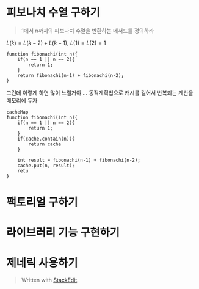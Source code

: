 # 피보나치 수열 구하기
> 1에서 n까지의 피보나치 수열을 반환하는 메서드를 정의하라

$L(k) = L(k-2) + L(k-1)$, $L(1) = L(2) = 1$

```
function fibonachi(int n){
	if(n == 1 || n == 2){
		return 1;
	}
	return fibonachi(n-1) + fibonachi(n-2);
}
```
그런데 이렇게 하면 많이 느릴거야 ...
동적계획법으로 캐시를 걸어서 반복되는 계산을 메모리에 두자

```
cacheMap
function fibonachi(int n){
	if(n == 1 || n == 2){
		return 1;
	}
	if(cache.contain(n)){	
		return cache
	}

	int result = fibonachi(n-1) + fibonachi(n-2);
	cache.put(n, result);
	retu
}
```



# 팩토리얼 구하기

# 라이브러리 기능 구현하기

# 제네릭 사용하기




> Written with [StackEdit](https://stackedit.io/).
<!--stackedit_data:
eyJoaXN0b3J5IjpbLTE3MDMyMTU0ODUsLTcxMDc4NjgzLDE3NT
kxODcxNzJdfQ==
-->